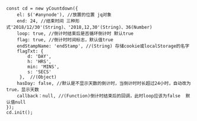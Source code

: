	const cd = new yCountdown({
		el: $('#anynode'), //放置的位置 jq对象
		end: 24, //结束时间 三种形式'2018/12/30'(String)、'2018,12,30'(String)、36(Number)    
		loop: true, //倒计时结束后是否循环倒计时 默认true
		flag: true, //倒计时时间标志，默认值true
		endStampName: 'endStamp', //(String) 存储cookie或localStorage的名字
		flagTxt: {
		 	d: 'DAY',
		 	h: 'HRS',
		 	min: 'MINS',
		 	s: 'SECS'
		 },  //(Object) 
		hasDay: false, //默认是不显示天数的倒计时，当倒计时时长超过24小时，自动改为true，显示天数
		callback：null, //(Function)倒计时结束后的回调，此时loop应该为false  默认值null
	});
	cd.init();